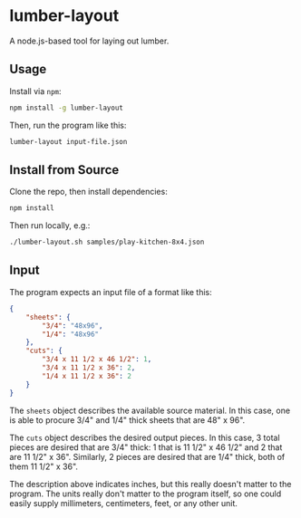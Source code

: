 # lumber-layout

A node.js-based tool for laying out lumber.

## Usage

Install via `npm`:

```sh
npm install -g lumber-layout
```

Then, run the program like this:

```sh
lumber-layout input-file.json
```

## Install from Source

Clone the repo, then install dependencies:

```sh
npm install
```

Then run locally, e.g.:

```sh
./lumber-layout.sh samples/play-kitchen-8x4.json
```

## Input

The program expects an input file of a format like this:

```json
{
    "sheets": {
        "3/4": "48x96",
        "1/4": "48x96"
    },
    "cuts": {
        "3/4 x 11 1/2 x 46 1/2": 1,
        "3/4 x 11 1/2 x 36": 2,
        "1/4 x 11 1/2 x 36": 2
    }
}
```

The `sheets` object describes the available source material. In this case, one is able to procure 3/4" and 1/4" thick sheets that are 48" x 96".

The `cuts` object describes the desired output pieces. In this case, 3 total pieces are desired that are 3/4" thick: 1 that is 11 1/2" x 46 1/2" and 2 that are 11 1/2" x 36". Similarly, 2 pieces are desired that are 1/4" thick, both of them 11 1/2" x 36".

The description above indicates inches, but this really doesn't matter to the program. The units really don't matter to the program itself, so one could easily supply millimeters, centimeters, feet, or any other unit.
